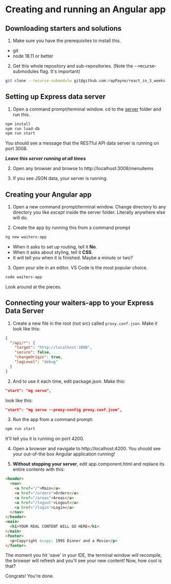 # Creating and running an Angular app
<!-- Time: YYmin -->

## Downloading starters and solutions
1. Make sure you have the prerequisites to install this.
- git
- node 18.11 or better

2. Get this whole repository and sub-repositories. (Note the --recurse-submodules flag. It's important)
```bash
git clone --recurse-submodule git@github.com:rapPayne/react_in_3_weeks.git
```

## Setting up Express data server
1. Open a command prompt/terminal window. cd to the [server](../../server) folder and run this.
```bash
npm install
npm run load-db
npm run start
```
You should see a message that the RESTful API data server is running on port 3008. 

___Leave this server running at all times___

2. Open any browser and browse to http://localhost:3008/menuitems

3. If you see JSON data, your server is running.

## Creating your Angular app
1. Open a new command prompt/terminal window. Change directory to any directory you like *except* inside the server folder. Literally anywhere else will do.

2. Create the app by running this from a command prompt
```bash
ng new waiters-app
```
- When it asks to set up routing, tell it **No**. 
- When it asks about styling, tell it **CSS**.
- It will tell you when it is finished. Maybe a minute or two?

3. Open your site in an editor. VS Code is the most popular choice.
```bash
code waiters-app
```
Look around at the pieces.

## Connecting your waiters-app to your Express Data Server
1. Create a new file in the root (not src) called `proxy.conf.json`. Make it look like this:
```json
{
  "/api/*": {
    "target": "http://localhost:3008",
    "secure": false,
    "changeOrigin": true,
    "logLevel": "debug"
  }
}
```
2. And to use it each time, edit package.json. Make this:
```json
"start": "ng serve",
```
look like this:
```json
"start": "ng serve --proxy-config proxy.conf.json",
```

3. Run the app from a command prompt:
```bash
npm run start
``` 
It'll tell you it is running on port 4200.

4. Open a browser and navigate to http://localhost:4200.
You should see your out-of-the box Angular application running!

5. **Without stopping your server**, edit app.component.html and replace its entire contents with this:
```html
<header>
  <nav>
    <a href="/">Main</a>
    <a href="/orders">Orders</a>
    <a href="/areas">Areas</a>
    <a href="/logout">Logout</a>
    <a href="/login">Login</a>
  </nav>
</header>
<main>
  <h1>YOUR REAL CONTENT WILL GO HERE</h1>
</main>
<footer>
  <p>Copyright &copy; 1995 Dinner and a Movie</p>
</footer>
```
The moment you hit 'save' in your IDE, the terminal window will recompile, the browser will refresh and you'll see your new content! Now, how cool is that?

Congrats! You're done.